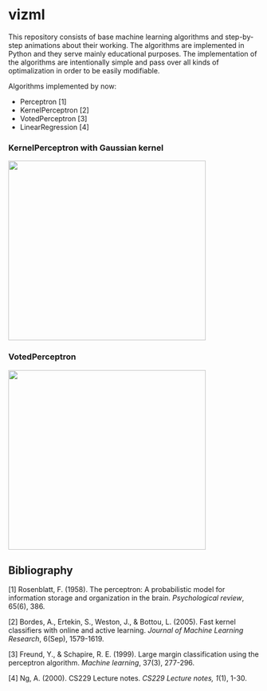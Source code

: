 # vizml

This repository consists of base machine learning algorithms and step-by-step animations about their working. The algorithms are implemented in Python and they serve mainly educational purposes. The implementation of the algorithms are intentionally simple and pass over all kinds of optimalization in order to be easily modifiable.

Algorithms implemented by now:
+ Perceptron [1]
+ KernelPerceptron [2]
+ VotedPerceptron [3]
+ LinearRegression [4]

### KernelPerceptron with Gaussian kernel
<img src="https://github.com/strsz/vizml/blob/master/examples/kernel_perceptron_gaussian.gif" width="396" height="360">

### VotedPerceptron
<img src="https://github.com/strsz/vizml/blob/master/examples/linear_model/voted_perceptron_test_1.gif" width="396" height="360">

## Bibliography
[1] Rosenblatt, F. (1958). The perceptron: A probabilistic model for information storage and organization in the brain. *Psychological review*, 65(6), 386.

[2] Bordes, A., Ertekin, S., Weston, J., & Bottou, L. (2005). Fast kernel classifiers with online and active learning. *Journal of Machine Learning Research*, 6(Sep), 1579-1619.

[3] Freund, Y., & Schapire, R. E. (1999). Large margin classification using the perceptron algorithm. *Machine learning*, 37(3), 277-296.

[4] Ng, A. (2000). CS229 Lecture notes. *CS229 Lecture notes, 1*(1), 1-30.
